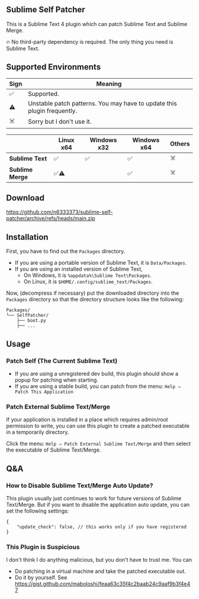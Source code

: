 ## Sublime Self Patcher

This is a Sublime Text 4 plugin which can patch Sublime Text and Sublime Merge.

🔥 No third-party dependency is required. The only thing you need is Sublime Text.

## Supported Environments

| Sign | Meaning                                                                 |
| ---- | ----------------------------------------------------------------------- |
| ✅   | Supported.                                                              |
| ⚠️   | Unstable patch patterns. You may have to update this plugin frequently. |
| ☠️   | Sorry but I don't use it.                                               |

|                   | Linux x64 | Windows x32 | Windows x64 | Others |
| ----------------- | --------- | ----------- | ----------- | ------ |
| **Sublime Text**  | ✅        | ✅          | ✅          | ☠️     |
| **Sublime Merge** | ✅⚠️      |             | ✅          | ☠️     |

## Download

https://github.com/n6333373/sublime-self-patcher/archive/refs/heads/main.zip

## Installation

First, you have to find out the `Packages` directory.

- If you are using a portable version of Sublime Text, it is `Data/Packages`.
- If you are using an installed version of Sublime Text,
  - On Windows, it is `%appdata%\Sublime Text\Packages`.
  - On Linux, it is `$HOME/.config/sublime_text/Packages`.

Now, (decompress if necessary) put the downloaded directory into the `Packages` directory
so that the directory structure looks like the following:

```text
Packages/
└── SelfPatcher/
    ├── boot.py
    ├── ...
```

## Usage

### Patch Self (The Current Sublime Text)

- If you are using a unregistered dev build, this plugin should show a popup for patching when starting.
- If you are using a stable build, you can patch from the menu: `Help ⇒ Patch This Application`

### Patch External Sublime Text/Merge

If your application is installed in a place which requires admin/root permission to write,
you can use this plugin to create a patched executable in a temporarily directory.

Click the menu: `Help ⇒ Patch External Sublime Text/Merge` and then select the executable of Sublime Text/Merge.

## Q&A

### How to Disable Sublime Text/Merge Auto Update?

This plugin usually just continues to work for future versions of Sublime Text/Merge.
But if you want to disable the application auto update, you can set the following settings:

```jsonc
{
    "update_check": false, // this works only if you have registered
}
```

### This Plugin is Suspicious

I don't think I do anything malicious, but you don't have to trust me. You can

- Do patching in a virtual machine and take the patched executable out.
- Do it by yourself. See https://gist.github.com/maboloshi/feaa63c35f4c2baab24c9aaf9b3f4e47

